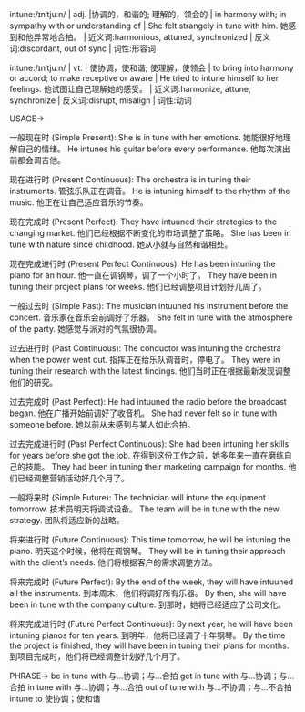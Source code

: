 intune:/ɪnˈtjuːn/ | adj. |协调的，和谐的; 理解的，领会的 | in harmony with; in sympathy with or understanding of |  She felt strangely in tune with him. 她感到和他异常地合拍。 | 近义词:harmonious, attuned, synchronized | 反义词:discordant, out of sync | 词性:形容词

intune:/ɪnˈtjuːn/ | vt. | 使协调，使和谐; 使理解，使领会 | to bring into harmony or accord; to make receptive or aware |  He tried to intune himself to her feelings. 他试图让自己理解她的感受。 | 近义词:harmonize, attune, synchronize | 反义词:disrupt, misalign | 词性:动词


USAGE->

一般现在时 (Simple Present):
She is in tune with her emotions. 她能很好地理解自己的情绪。
He intunes his guitar before every performance. 他每次演出前都会调吉他。


现在进行时 (Present Continuous):
The orchestra is in tuning their instruments. 管弦乐队正在调音。
He is intuning himself to the rhythm of the music. 他正在让自己适应音乐的节奏。


现在完成时 (Present Perfect):
They have intuuned their strategies to the changing market. 他们已经根据不断变化的市场调整了策略。
She has been in tune with nature since childhood. 她从小就与自然和谐相处。


现在完成进行时 (Present Perfect Continuous):
He has been intuning the piano for an hour. 他一直在调钢琴，调了一个小时了。
They have been in tuning their project plans for weeks. 他们已经调整项目计划好几周了。


一般过去时 (Simple Past):
The musician intuuned his instrument before the concert. 音乐家在音乐会前调好了乐器。
She felt in tune with the atmosphere of the party. 她感觉与派对的气氛很协调。


过去进行时 (Past Continuous):
The conductor was intuning the orchestra when the power went out.  指挥正在给乐队调音时，停电了。
They were in tuning their research with the latest findings. 他们当时正在根据最新发现调整他们的研究。


过去完成时 (Past Perfect):
He had intuuned the radio before the broadcast began. 他在广播开始前调好了收音机。
She had never felt so in tune with someone before. 她以前从未感到与某人如此合拍。


过去完成进行时 (Past Perfect Continuous):
She had been intuning her skills for years before she got the job. 在得到这份工作之前，她多年来一直在磨练自己的技能。
They had been in tuning their marketing campaign for months. 他们已经调整营销活动好几个月了。


一般将来时 (Simple Future):
The technician will intune the equipment tomorrow. 技术员明天将调试设备。
The team will be in tune with the new strategy. 团队将适应新的战略。


将来进行时 (Future Continuous):
This time tomorrow, he will be intuning the piano. 明天这个时候，他将在调钢琴。
They will be in tuning their approach with the client’s needs. 他们将根据客户的需求调整方法。


将来完成时 (Future Perfect):
By the end of the week, they will have intuuned all the instruments. 到本周末，他们将调好所有乐器。
By then, she will have been in tune with the company culture. 到那时，她将已经适应了公司文化。


将来完成进行时 (Future Perfect Continuous):
By next year, he will have been intuning pianos for ten years. 到明年，他将已经调了十年钢琴。
By the time the project is finished, they will have been in tuning their plans for months. 到项目完成时，他们将已经调整计划好几个月了。



PHRASE->
be in tune with  与…协调；与…合拍
get in tune with  与…协调；与…合拍
in tune with  与…协调；与…合拍
out of tune with  与…不协调；与…不合拍
intune to  使协调；使和谐
